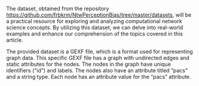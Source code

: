 The dataset, obtained from the repository https://github.com/frbkrm/NtwPerceptionBias/tree/master/datasets, will be a practical resource for exploring and analyzing computational network science concepts. By utilizing this dataset, we can delve into real-world examples and enhance our comprehension of the topics covered in this article.

The provided dataset is a GEXF file, which is a format used for representing graph data. This specific GEXF file has a graph with undirected edges and static attributes for the nodes. The nodes in the graph have unique identifiers ("id") and labels. The nodes also have an attribute titled “pacs” and a string type. Each node has an attribute value for the “pacs” attribute.

